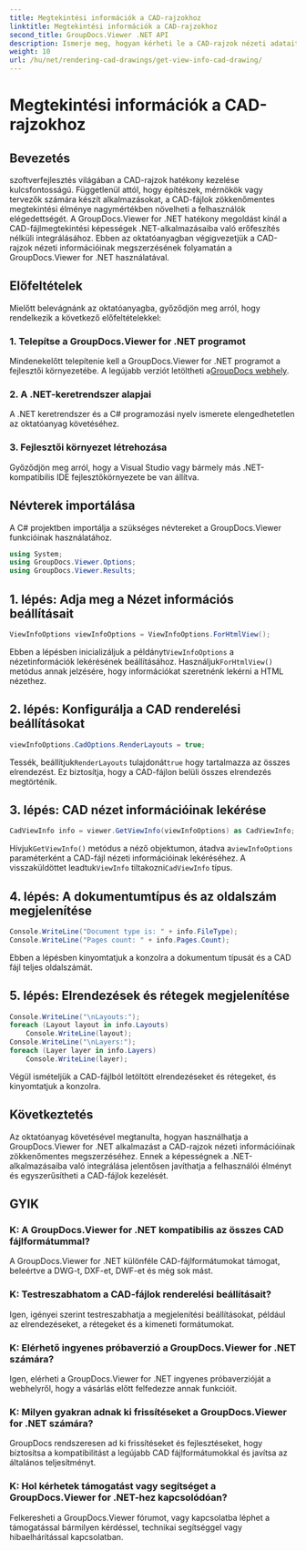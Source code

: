 ```yaml
---
title: Megtekintési információk a CAD-rajzokhoz
linktitle: Megtekintési információk a CAD-rajzokhoz
second_title: GroupDocs.Viewer .NET API
description: Ismerje meg, hogyan kérheti le a CAD-rajzok nézeti adatait a GroupDocs.Viewer for .NET segítségével. Bővítse .NET-alkalmazásait a zökkenőmentes CAD-fájlkezeléssel.
weight: 10
url: /hu/net/rendering-cad-drawings/get-view-info-cad-drawing/
---
```


# Megtekintési információk a CAD-rajzokhoz

## Bevezetés
szoftverfejlesztés világában a CAD-rajzok hatékony kezelése kulcsfontosságú. Függetlenül attól, hogy építészek, mérnökök vagy tervezők számára készít alkalmazásokat, a CAD-fájlok zökkenőmentes megtekintési élménye nagymértékben növelheti a felhasználók elégedettségét. A GroupDocs.Viewer for .NET hatékony megoldást kínál a CAD-fájlmegtekintési képességek .NET-alkalmazásaiba való erőfeszítés nélküli integrálásához. Ebben az oktatóanyagban végigvezetjük a CAD-rajzok nézeti információinak megszerzésének folyamatán a GroupDocs.Viewer for .NET használatával.
## Előfeltételek
Mielőtt belevágnánk az oktatóanyagba, győződjön meg arról, hogy rendelkezik a következő előfeltételekkel:
### 1. Telepítse a GroupDocs.Viewer for .NET programot
 Mindenekelőtt telepítenie kell a GroupDocs.Viewer for .NET programot a fejlesztői környezetébe. A legújabb verziót letöltheti a[GroupDocs webhely](https://releases.groupdocs.com/viewer/net/).
### 2. A .NET-keretrendszer alapjai
A .NET keretrendszer és a C# programozási nyelv ismerete elengedhetetlen az oktatóanyag követéséhez.
### 3. Fejlesztői környezet létrehozása
Győződjön meg arról, hogy a Visual Studio vagy bármely más .NET-kompatibilis IDE fejlesztőkörnyezete be van állítva.

## Névterek importálása
A C# projektben importálja a szükséges névtereket a GroupDocs.Viewer funkcióinak használatához.

```csharp
using System;
using GroupDocs.Viewer.Options;
using GroupDocs.Viewer.Results;
```

## 1. lépés: Adja meg a Nézet információs beállításait
```csharp
ViewInfoOptions viewInfoOptions = ViewInfoOptions.ForHtmlView();
```
 Ebben a lépésben inicializáljuk a példányt`ViewInfoOptions` a nézetinformációk lekérésének beállításához. Használjuk`ForHtmlView()` metódus annak jelzésére, hogy információkat szeretnénk lekérni a HTML nézethez.
## 2. lépés: Konfigurálja a CAD renderelési beállításokat
```csharp
viewInfoOptions.CadOptions.RenderLayouts = true;
```
 Tessék, beállítjuk`RenderLayouts` tulajdonát`true` hogy tartalmazza az összes elrendezést. Ez biztosítja, hogy a CAD-fájlon belüli összes elrendezés megtörténik.
## 3. lépés: CAD nézet információinak lekérése
```csharp
CadViewInfo info = viewer.GetViewInfo(viewInfoOptions) as CadViewInfo;
```
 Hívjuk`GetViewInfo()` metódus a néző objektumon, átadva a`viewInfoOptions` paraméterként a CAD-fájl nézeti információinak lekéréséhez. A visszaküldöttet leadtuk`ViewInfo` tiltakozni`CadViewInfo` típus.
## 4. lépés: A dokumentumtípus és az oldalszám megjelenítése
```csharp
Console.WriteLine("Document type is: " + info.FileType);
Console.WriteLine("Pages count: " + info.Pages.Count);
```
Ebben a lépésben kinyomtatjuk a konzolra a dokumentum típusát és a CAD fájl teljes oldalszámát.
## 5. lépés: Elrendezések és rétegek megjelenítése
```csharp
Console.WriteLine("\nLayouts:");
foreach (Layout layout in info.Layouts)
    Console.WriteLine(layout);
Console.WriteLine("\nLayers:");
foreach (Layer layer in info.Layers)
    Console.WriteLine(layer);
```
Végül ismételjük a CAD-fájlból letöltött elrendezéseket és rétegeket, és kinyomtatjuk a konzolra.

## Következtetés
Az oktatóanyag követésével megtanulta, hogyan használhatja a GroupDocs.Viewer for .NET alkalmazást a CAD-rajzok nézeti információinak zökkenőmentes megszerzéséhez. Ennek a képességnek a .NET-alkalmazásaiba való integrálása jelentősen javíthatja a felhasználói élményt és egyszerűsítheti a CAD-fájlok kezelését.
## GYIK
### K: A GroupDocs.Viewer for .NET kompatibilis az összes CAD fájlformátummal?
A GroupDocs.Viewer for .NET különféle CAD-fájlformátumokat támogat, beleértve a DWG-t, DXF-et, DWF-et és még sok mást.
### K: Testreszabhatom a CAD-fájlok renderelési beállításait?
Igen, igényei szerint testreszabhatja a megjelenítési beállításokat, például az elrendezéseket, a rétegeket és a kimeneti formátumokat.
### K: Elérhető ingyenes próbaverzió a GroupDocs.Viewer for .NET számára?
Igen, elérheti a GroupDocs.Viewer for .NET ingyenes próbaverzióját a webhelyről, hogy a vásárlás előtt felfedezze annak funkcióit.
### K: Milyen gyakran adnak ki frissítéseket a GroupDocs.Viewer for .NET számára?
GroupDocs rendszeresen ad ki frissítéseket és fejlesztéseket, hogy biztosítsa a kompatibilitást a legújabb CAD fájlformátumokkal és javítsa az általános teljesítményt.
### K: Hol kérhetek támogatást vagy segítséget a GroupDocs.Viewer for .NET-hez kapcsolódóan?
Felkeresheti a GroupDocs.Viewer fórumot, vagy kapcsolatba léphet a támogatással bármilyen kérdéssel, technikai segítséggel vagy hibaelhárítással kapcsolatban.
